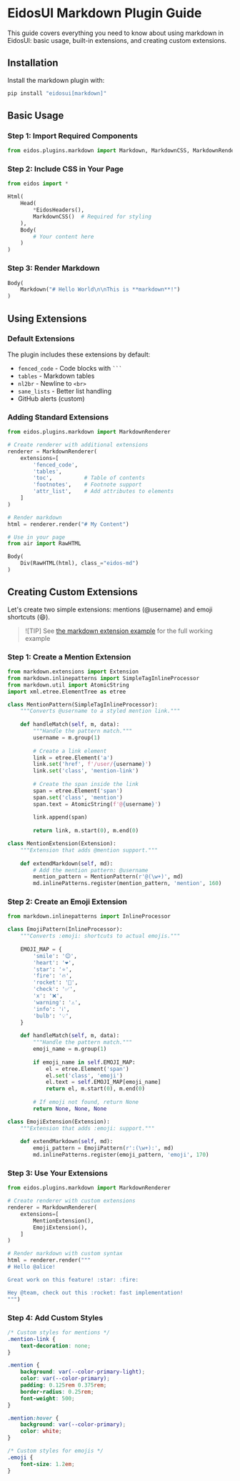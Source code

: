 # EidosUI Markdown Plugin Guide

This guide covers everything you need to know about using markdown in EidosUI: basic usage, built-in extensions, and creating custom extensions.

## Installation

Install the markdown plugin with:

```bash
pip install "eidosui[markdown]"
```

## Basic Usage

### Step 1: Import Required Components

```python
from eidos.plugins.markdown import Markdown, MarkdownCSS, MarkdownRenderer
```

### Step 2: Include CSS in Your Page

```python
from eidos import *

Html(
    Head(
        *EidosHeaders(),
        MarkdownCSS()  # Required for styling
    ),
    Body(
        # Your content here
    )
)
```

### Step 3: Render Markdown

```python
Body(
    Markdown("# Hello World\n\nThis is **markdown**!")
)
```
## Using Extensions

### Default Extensions

The plugin includes these extensions by default:

- `fenced_code` - Code blocks with ` ``` `
- `tables` - Markdown tables
- `nl2br` - Newline to `<br>`
- `sane_lists` - Better list handling
- GitHub alerts (custom)

### Adding Standard Extensions

```python
from eidos.plugins.markdown import MarkdownRenderer

# Create renderer with additional extensions
renderer = MarkdownRenderer(
    extensions=[
        'fenced_code',
        'tables',
        'toc',          # Table of contents
        'footnotes',    # Footnote support
        'attr_list',    # Add attributes to elements
    ]
)

# Render markdown
html = renderer.render("# My Content")

# Use in your page
from air import RawHTML

Body(
    Div(RawHTML(html), class_="eidos-md")
)
```

## Creating Custom Extensions

Let's create two simple extensions: mentions (@username) and emoji shortcuts (:smile:).


> ![TIP]
> See [the markdown extension example](https://github.com/kentro-tech/EidosUI/tree/main/examples/markdown_extension) for the full working example


### Step 1: Create a Mention Extension

```python
from markdown.extensions import Extension
from markdown.inlinepatterns import SimpleTagInlineProcessor
from markdown.util import AtomicString
import xml.etree.ElementTree as etree

class MentionPattern(SimpleTagInlineProcessor):
    """Converts @username to a styled mention link."""
    
    def handleMatch(self, m, data):
        """Handle the pattern match."""
        username = m.group(1)
        
        # Create a link element
        link = etree.Element('a')
        link.set('href', f'/user/{username}')
        link.set('class', 'mention-link')
        
        # Create the span inside the link
        span = etree.Element('span')
        span.set('class', 'mention')
        span.text = AtomicString(f'@{username}')
        
        link.append(span)
        
        return link, m.start(0), m.end(0)

class MentionExtension(Extension):
    """Extension that adds @mention support."""
    
    def extendMarkdown(self, md):
        # Add the mention pattern: @username
        mention_pattern = MentionPattern(r'@(\w+)', md)
        md.inlinePatterns.register(mention_pattern, 'mention', 160)
```

### Step 2: Create an Emoji Extension

```python
from markdown.inlinepatterns import InlineProcessor

class EmojiPattern(InlineProcessor):
    """Converts :emoji: shortcuts to actual emojis."""
    
    EMOJI_MAP = {
        'smile': '😊',
        'heart': '❤️',
        'star': '⭐',
        'fire': '🔥',
        'rocket': '🚀',
        'check': '✅',
        'x': '❌',
        'warning': '⚠️',
        'info': 'ℹ️',
        'bulb': '💡',
    }
    
    def handleMatch(self, m, data):
        """Handle the pattern match."""
        emoji_name = m.group(1)
        
        if emoji_name in self.EMOJI_MAP:
            el = etree.Element('span')
            el.set('class', 'emoji')
            el.text = self.EMOJI_MAP[emoji_name]
            return el, m.start(0), m.end(0)
        
        # If emoji not found, return None
        return None, None, None

class EmojiExtension(Extension):
    """Extension that adds :emoji: support."""
    
    def extendMarkdown(self, md):
        emoji_pattern = EmojiPattern(r':(\w+):', md)
        md.inlinePatterns.register(emoji_pattern, 'emoji', 170)
```

### Step 3: Use Your Extensions

```python
from eidos.plugins.markdown import MarkdownRenderer

# Create renderer with custom extensions
renderer = MarkdownRenderer(
    extensions=[
        MentionExtension(),
        EmojiExtension(),
    ]
)

# Render markdown with custom syntax
html = renderer.render("""
# Hello @alice!

Great work on this feature! :star: :fire:

Hey @team, check out this :rocket: fast implementation!
""")
```

### Step 4: Add Custom Styles

```css
/* Custom styles for mentions */
.mention-link {
    text-decoration: none;
}

.mention {
    background: var(--color-primary-light);
    color: var(--color-primary);
    padding: 0.125rem 0.375rem;
    border-radius: 0.25rem;
    font-weight: 500;
}

.mention:hover {
    background: var(--color-primary);
    color: white;
}

/* Custom styles for emojis */
.emoji {
    font-size: 1.2em;
}
```